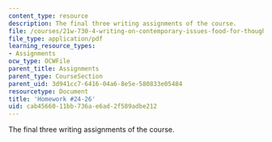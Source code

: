 ```yaml
---
content_type: resource
description: The final three writing assignments of the course.
file: /courses/21w-730-4-writing-on-contemporary-issues-food-for-thought-writing-and-reading-about-the-cultures-of-food-fall-2008/cab4566011bb736ae6ad2f589adbe212_hw_24_26.pdf
file_type: application/pdf
learning_resource_types:
- Assignments
ocw_type: OCWFile
parent_title: Assignments
parent_type: CourseSection
parent_uid: 3d941cc7-6416-04a6-8e5e-580833e05484
resourcetype: Document
title: 'Homework #24-26'
uid: cab45660-11bb-736a-e6ad-2f589adbe212
---
```

The final three writing assignments of the course.

